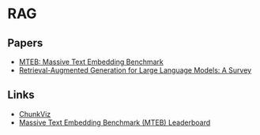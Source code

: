 # RAG



## Papers
- [MTEB: Massive Text Embedding Benchmark](https://arxiv.org/pdf/2210.07316.pdf)
- [Retrieval-Augmented Generation for Large Language Models: A Survey](https://arxiv.org/pdf/2312.10997.pdf)

## Links

- [ChunkViz](https://chunkviz.up.railway.app/)
- [Massive Text Embedding Benchmark (MTEB) Leaderboard](https://huggingface.co/spaces/mteb/leaderboard)